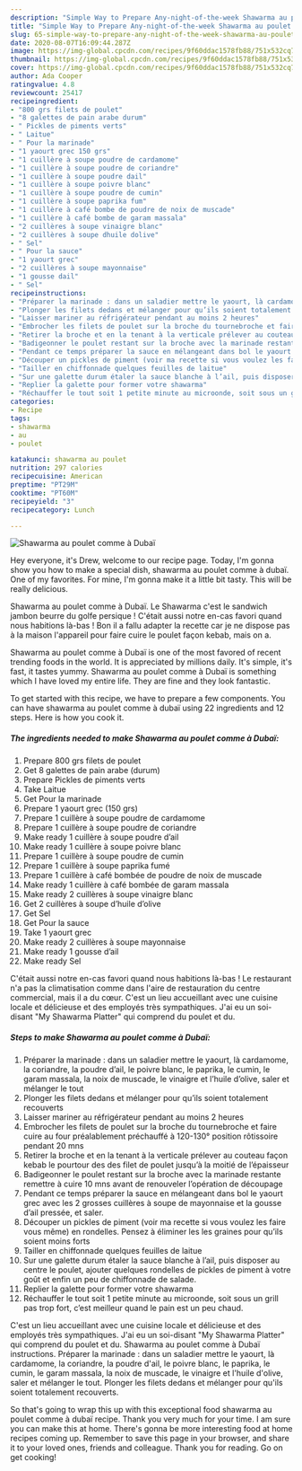 ```yaml
---
description: "Simple Way to Prepare Any-night-of-the-week Shawarma au poulet comme à Dubaï"
title: "Simple Way to Prepare Any-night-of-the-week Shawarma au poulet comme à Dubaï"
slug: 65-simple-way-to-prepare-any-night-of-the-week-shawarma-au-poulet-comme-a-dubai
date: 2020-08-07T16:09:44.287Z
image: https://img-global.cpcdn.com/recipes/9f60ddac1578fb88/751x532cq70/shawarma-au-poulet-comme-a-dubai-photo-principale-de-la-recette.jpg
thumbnail: https://img-global.cpcdn.com/recipes/9f60ddac1578fb88/751x532cq70/shawarma-au-poulet-comme-a-dubai-photo-principale-de-la-recette.jpg
cover: https://img-global.cpcdn.com/recipes/9f60ddac1578fb88/751x532cq70/shawarma-au-poulet-comme-a-dubai-photo-principale-de-la-recette.jpg
author: Ada Cooper
ratingvalue: 4.8
reviewcount: 25417
recipeingredient:
- "800 grs filets de poulet"
- "8 galettes de pain arabe durum"
- " Pickles de piments verts"
- " Laitue"
- " Pour la marinade"
- "1 yaourt grec 150 grs"
- "1 cuillère à soupe poudre de cardamome"
- "1 cuillère à soupe poudre de coriandre"
- "1 cuillère à soupe poudre dail"
- "1 cuillère à soupe poivre blanc"
- "1 cuillère à soupe poudre de cumin"
- "1 cuillère à soupe paprika fum"
- "1 cuillère à café bombe de poudre de noix de muscade"
- "1 cuillère à café bombe de garam massala"
- "2 cuillères à soupe vinaigre blanc"
- "2 cuillères à soupe dhuile dolive"
- " Sel"
- " Pour la sauce"
- "1 yaourt grec"
- "2 cuillères à soupe mayonnaise"
- "1 gousse dail"
- " Sel"
recipeinstructions:
- "Préparer la marinade : dans un saladier mettre le yaourt, là cardamome, la coriandre, la poudre d’ail, le poivre blanc, le paprika, le cumin, le garam massala, la noix de muscade, le vinaigre et l’huile d’olive, saler et mélanger le tout"
- "Plonger les filets dedans et mélanger pour qu’ils soient totalement recouverts"
- "Laisser mariner au réfrigérateur pendant au moins 2 heures"
- "Embrocher les filets de poulet sur la broche du tournebroche et faire cuire au four préalablement préchauffé à 120-130° position rôtissoire pendant 20 mns"
- "Retirer la broche et en la tenant à la verticale prélever au couteau façon kebab le pourtour des des filet de poulet jusqu’à la moitié de l’épaisseur"
- "Badigeonner le poulet restant sur la broche avec la marinade restante remettre à cuire 10 mns avant de renouveler l’opération de découpage"
- "Pendant ce temps préparer la sauce en mélangeant dans bol le yaourt grec avec les 2 grosses cuillères à soupe de mayonnaise et la gousse d’ail pressée, et saler."
- "Découper un pickles de piment (voir ma recette si vous voulez les faire vous même) en rondelles. Pensez à éliminer les les graines pour qu’ils soient moins forts"
- "Tailler en chiffonnade quelques feuilles de laitue"
- "Sur une galette durum étaler la sauce blanche à l’ail, puis disposer au centre le poulet, ajouter quelques rondelles de pickles de piment à votre goût et enfin un peu de chiffonnade de salade."
- "Replier la galette pour former votre shawarma"
- "Réchauffer le tout soit 1 petite minute au microonde, soit sous un grill pas trop fort, c’est meilleur quand le pain est un peu chaud."
categories:
- Recipe
tags:
- shawarma
- au
- poulet

katakunci: shawarma au poulet 
nutrition: 297 calories
recipecuisine: American
preptime: "PT29M"
cooktime: "PT60M"
recipeyield: "3"
recipecategory: Lunch

---
```



![Shawarma au poulet comme à Dubaï](https://img-global.cpcdn.com/recipes/9f60ddac1578fb88/751x532cq70/shawarma-au-poulet-comme-a-dubai-photo-principale-de-la-recette.jpg)

Hey everyone, it's Drew, welcome to our recipe page. Today, I'm gonna show you how to make a special dish, shawarma au poulet comme à dubaï. One of my favorites. For mine, I'm gonna make it a little bit tasty. This will be really delicious.

Shawarma au poulet comme à Dubaï. Le Shawarma c&#39;est le sandwich jambon beurre du golfe persique ! C&#39;était aussi notre en-cas favori quand nous habitions là-bas ! Bon il a fallu adapter la recette car je ne dispose pas à la maison l&#39;appareil pour faire cuire le poulet façon kebab, mais on a.

Shawarma au poulet comme à Dubaï is one of the most favored of recent trending foods in the world. It is appreciated by millions daily. It's simple, it's fast, it tastes yummy. Shawarma au poulet comme à Dubaï is something which I have loved my entire life. They are fine and they look fantastic.


To get started with this recipe, we have to prepare a few components. You can have shawarma au poulet comme à dubaï using 22 ingredients and 12 steps. Here is how you cook it.

<!--inarticleads1-->

##### The ingredients needed to make Shawarma au poulet comme à Dubaï:

1. Prepare 800 grs filets de poulet
1. Get 8 galettes de pain arabe (durum)
1. Prepare  Pickles de piments verts
1. Take  Laitue
1. Get  Pour la marinade
1. Prepare 1 yaourt grec (150 grs)
1. Prepare 1 cuillère à soupe poudre de cardamome
1. Prepare 1 cuillère à soupe poudre de coriandre
1. Make ready 1 cuillère à soupe poudre d’ail
1. Make ready 1 cuillère à soupe poivre blanc
1. Prepare 1 cuillère à soupe poudre de cumin
1. Prepare 1 cuillère à soupe paprika fumé
1. Prepare 1 cuillère à café bombée de poudre de noix de muscade
1. Make ready 1 cuillère à café bombée de garam massala
1. Make ready 2 cuillères à soupe vinaigre blanc
1. Get 2 cuillères à soupe d’huile d’olive
1. Get  Sel
1. Get  Pour la sauce
1. Take 1 yaourt grec
1. Make ready 2 cuillères à soupe mayonnaise
1. Make ready 1 gousse d’ail
1. Make ready  Sel


C&#39;était aussi notre en-cas favori quand nous habitions là-bas ! Le restaurant n&#39;a pas la climatisation comme dans l&#39;aire de restauration du centre commercial, mais il a du cœur. C&#39;est un lieu accueillant avec une cuisine locale et délicieuse et des employés très sympathiques. J&#39;ai eu un soi-disant &#34;My Shawarma Platter&#34; qui comprend du poulet et du. 

<!--inarticleads2-->

##### Steps to make Shawarma au poulet comme à Dubaï:

1. Préparer la marinade : dans un saladier mettre le yaourt, là cardamome, la coriandre, la poudre d’ail, le poivre blanc, le paprika, le cumin, le garam massala, la noix de muscade, le vinaigre et l’huile d’olive, saler et mélanger le tout
1. Plonger les filets dedans et mélanger pour qu’ils soient totalement recouverts
1. Laisser mariner au réfrigérateur pendant au moins 2 heures
1. Embrocher les filets de poulet sur la broche du tournebroche et faire cuire au four préalablement préchauffé à 120-130° position rôtissoire pendant 20 mns
1. Retirer la broche et en la tenant à la verticale prélever au couteau façon kebab le pourtour des des filet de poulet jusqu’à la moitié de l’épaisseur
1. Badigeonner le poulet restant sur la broche avec la marinade restante remettre à cuire 10 mns avant de renouveler l’opération de découpage
1. Pendant ce temps préparer la sauce en mélangeant dans bol le yaourt grec avec les 2 grosses cuillères à soupe de mayonnaise et la gousse d’ail pressée, et saler.
1. Découper un pickles de piment (voir ma recette si vous voulez les faire vous même) en rondelles. Pensez à éliminer les les graines pour qu’ils soient moins forts
1. Tailler en chiffonnade quelques feuilles de laitue
1. Sur une galette durum étaler la sauce blanche à l’ail, puis disposer au centre le poulet, ajouter quelques rondelles de pickles de piment à votre goût et enfin un peu de chiffonnade de salade.
1. Replier la galette pour former votre shawarma
1. Réchauffer le tout soit 1 petite minute au microonde, soit sous un grill pas trop fort, c’est meilleur quand le pain est un peu chaud.


C&#39;est un lieu accueillant avec une cuisine locale et délicieuse et des employés très sympathiques. J&#39;ai eu un soi-disant &#34;My Shawarma Platter&#34; qui comprend du poulet et du. Shawarma au poulet comme à Dubaï instructions. Préparer la marinade : dans un saladier mettre le yaourt, là cardamome, la coriandre, la poudre d&#39;ail, le poivre blanc, le paprika, le cumin, le garam massala, la noix de muscade, le vinaigre et l&#39;huile d&#39;olive, saler et mélanger le tout. Plonger les filets dedans et mélanger pour qu&#39;ils soient totalement recouverts. 

So that's going to wrap this up with this exceptional food shawarma au poulet comme à dubaï recipe. Thank you very much for your time. I am sure you can make this at home. There's gonna be more interesting food at home recipes coming up. Remember to save this page in your browser, and share it to your loved ones, friends and colleague. Thank you for reading. Go on get cooking!
